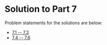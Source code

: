 # Solution to Part 7

Problem statements for the solutions are below:

- [7.1 -- 7.3](https://fullstackopen.com/en/part7/react_router#exercises-7-1-7-3)
- [7.4 -- 7.6](https://fullstackopen.com/en/part7/custom_hooks#exercises-7-4-7-8)
